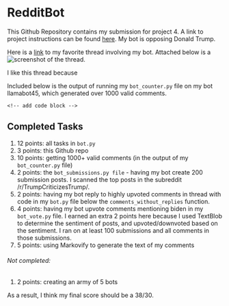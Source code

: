 # RedditBot

This Github Repository contains my submission for project 4.  A link to project instructions can be found [here](https://github.com/mikeizbicki/cmc-csci040/tree/2022fall/project_04#submission).  My bot is opposing Donald Trump.

Here is a [link](insertlinktothread) to my favorite thread involving my bot.  Attached below is a ![screenshot of the thread](insertimagelink).



I like this thread because <!-- add short description of what i like about the thread-->

Included below is the output of running my `bot_counter.py` file on my bot llamabot45, which generated over 1000 valid comments.
```
<!-- add code block -->
```

## Completed Tasks 
1. 12 points: all tasks in `bot.py`
2. 3 points: this Github repo 
3. 10 points: getting 1000+ valid comments (in the output of my `bot_counter.py` file)
4. 2 points: the `bot_submissions.py file` - having my bot create 200 submission posts.  I scanned the top posts in the subreddit /r/TrumpCriticizesTrump/.
5. 2 points: having my bot reply to highly upvoted comments in thread with code in my `bot.py` file below the `comments_without_replies` function.
6. 4 points: having my bot upvote comments mentioning biden in my `bot_vote.py` file.  I earned an extra 2 points here because I used TextBlob to determine the sentiment of posts, and upvoted/downvoted based on the sentiment.  I ran on at least 100 submissions and all comments in those submissions.
7. 5 points: using Markovify to generate the text of my comments

###### Not completed: 
1. 2 points: creating an army of 5 bots

As a result, I think my final score should be a 38/30.
